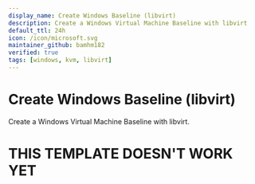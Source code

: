 ```yaml
---
display_name: Create Windows Baseline (libvirt)
description: Create a Windows Virtual Machine Baseline with libvirt
default_ttl: 24h
icon: /icon/microsoft.svg
maintainer_github: bamhm182
verified: true
tags: [windows, kvm, libvirt]
---
```


# Create Windows Baseline (libvirt)

Create a Windows Virtual Machine Baseline with libvirt.

# THIS TEMPLATE DOESN'T WORK YET

